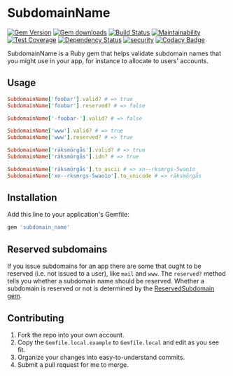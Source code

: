 # SubdomainName
[![Gem Version](https://badge.fury.io/rb/subdomain_name.svg)](https://rubygems.org/gems/subdomain_name)
[![Gem downloads](https://img.shields.io/gem/dt/subdomain_name.svg)](https://rubygems.org/gems/subdomain_name)
[![Build Status](https://travis-ci.org/dominicsayers/subdomain_name.svg?branch=master)](https://travis-ci.org/dominicsayers/subdomain_name)
[![Maintainability](https://api.codeclimate.com/v1/badges/53c0395f76bc52f53b60/maintainability)](https://codeclimate.com/github/dominicsayers/subdomain_name/maintainability)
[![Test Coverage](https://api.codeclimate.com/v1/badges/53c0395f76bc52f53b60/test_coverage)](https://codeclimate.com/github/dominicsayers/subdomain_name/test_coverage)
[![Dependency Status](https://dependencyci.com/github/dominicsayers/subdomain_name/badge)](https://dependencyci.com/github/dominicsayers/subdomain_name)
[![security](https://hakiri.io/github/dominicsayers/subdomain_name/master.svg)](https://hakiri.io/github/dominicsayers/subdomain_name/master)
[![Codacy Badge](https://api.codacy.com/project/badge/Grade/29f585281caf46eb9e30972b413d0003)](https://www.codacy.com/app/dominicsayers/subdomain_name)

SubdomainName is a Ruby gem that helps validate subdomain names that you might use in your app, for instance to allocate to users' accounts.

## Usage

```ruby
SubdomainName['foobar'].valid? # => true
SubdomainName['foobar'].reserved? # => false

SubdomainName['-foobar-'].valid? # => false

SubdomainName['www'].valid? # => true
SubdomainName['www'].reserved? # => true

SubdomainName['räksmörgås'].valid? # => true
SubdomainName['räksmörgås'].idn? # => true

SubdomainName['räksmörgås'].to_ascii # => xn--rksmrgs-5wao1o
SubdomainName['xn--rksmrgs-5wao1o'].to_unicode # => räksmörgås
```

## Installation

Add this line to your application's Gemfile:

```ruby
gem 'subdomain_name'
```

## Reserved subdomains

If you issue subdomains for an app there are some that ought to be reserved (i.e. not issued to a user), like `mail` and `www`. The `reserved?` method tells you whether a subdomain name should be reserved. Whether a subdomain is reserved or not is determined by the [ReservedSubdomain gem](https://rubygems.org/gems/reserved_subdomain).

## Contributing

1.  Fork the repo into your own account.
1.  Copy the `Gemfile.local.example` to `Gemfile.local` and edit as you see fit.
1.  Organize your changes into easy-to-understand commits.
2.  Submit a pull request for me to merge.
